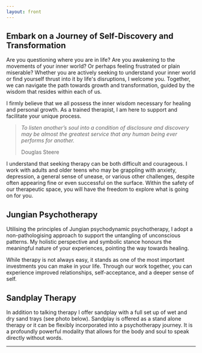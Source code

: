 ```yaml
---
layout: front
---
```


## Embark on a Journey of Self-Discovery and Transformation
<p>
</p>  
Are you questioning where you are in life? Are you awakening to the movements of your inner world? Or perhaps feeling frustrated or  plain miserable? Whether you are actively seeking to understand your inner world or find yourself thrust into it by life's disruptions, I welcome you. Together, we can navigate the path towards growth and transformation, guided by the wisdom that resides within each of us.

I firmly believe that we all possess the inner wisdom necessary for healing and personal growth. As a trained therapist, I am here to support and facilitate your unique process.

<blockquote>
<p><i>
To listen another’s soul into a condition of disclosure and discovery may be almost the greatest service that any human being ever performs for another.
</i></p>
<footer>Douglas Steere</footer>
</blockquote>

I understand that seeking therapy can be both difficult and courageous. I work with adults and older teens who may be grappling with anxiety, depression, a general sense of unease, or various other challenges, despite often appearing fine or even successful on the surface. Within the safety of our therapeutic space, you will have the freedom to explore what is going on for you.

## Jungian Psychotherapy

<p>
</p>  

Utilising the principles of Jungian psychodynamic psychotherapy, I adopt a non-pathologising approach to support the untangling of unconscious patterns. My holistic perspective and symbolic stance honours the meaningful nature of your experiences, pointing the way towards healing.

While therapy is not always easy, it stands as one of the most important investments you can make in your life. Through our work together, you can experience improved relationships, self-acceptance, and a deeper sense of self.

## Sandplay Therapy

<p>
</p>  

In addition to talking therapy I offer sandplay with a full set up of wet and dry sand trays (see photo below). Sandplay is offered as a stand alone therapy or it can be flexibly incorporated into a psychotherapy journey. It is a profoundly powerful modality that allows for the body and soul to speak directly without words.  

-----
